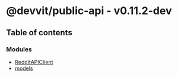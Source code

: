 # @devvit/public-api - v0.11.2-dev

## Table of contents

### Modules

- [RedditAPIClient](modules/RedditAPIClient.md)
- [models](modules/models.md)
